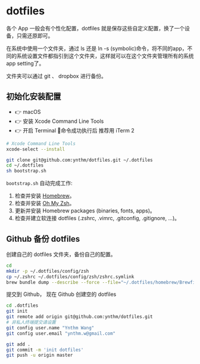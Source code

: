 # dotfiles

各个 App 一般会有个性化配置，dotfiles 就是保存这些自定义配置，换了一个设备，只需还原即可。

在系统中使用一个文件夹，通过 ls 还是 ln -s (symbolic)命令，将不同的app，不同的系统设置文件都指引到这个文件夹，这样就可以在这个文件夹管理所有的系统app setting了。

文件夹可以通过 git 、 dropbox 进行备份。

## 初始化安装配置

- 👉 macOS
- 👉 安装 Xcode Command Line Tools
- 👉 开启 Terminal   🤙命令成功执行后  推荐用 iTerm 2

```sh
# Xcode Command Line Tools
xcode-select --install

git clone git@github.com:ynthm/dotfiles.git ~/.dotfiles
cd ~/.dotfiles
sh bootstrap.sh
```

`bootstrap.sh` 自动完成工作:

1. 检查并安装 [Homebrew](http://brew.sh/)。
2. 检查并安装 [Oh My Zsh](http://ohmyz.sh/)。
3. 更新并安装 Homebrew packages (binaries, fonts, apps)。
4. 检查并建立软连接 dotfiles (.zshrc, .vimrc, .gitconfig, .gitignore, ...)。

## Github 备份 dotfiles

创建自己的  dotfiles 文件夹，备份自己的配置。

```sh
cd
mkdir -p ~/.dotfiles/config/zsh
cp ~/.zshrc ~/.dotfiles/config/zsh/zshrc.symlink
brew bundle dump --describe --force --file="~/.dotfiles/homebrew/Brewfile"
```

提交到 Github， 现在 Github 创建空的 dotfiles

```sh
cd .dotfiles
git init
git remote add origin git@github.com:ynthm/dotfiles.git
# 非私人终端提交请设置
git config user.name "Ynthm Wang"
git config user.email "ynthm.w@gmail.com"

git add .
git commit -m 'init dotfiles'
git push -u origin master
```
